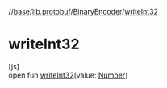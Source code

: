 //[base](../../../index.md)/[lib.protobuf](../index.md)/[BinaryEncoder](index.md)/[writeInt32](write-int32.md)

# writeInt32

[js]\
open fun [writeInt32](write-int32.md)(value: [Number](https://kotlinlang.org/api/latest/jvm/stdlib/kotlin/-number/index.html))
